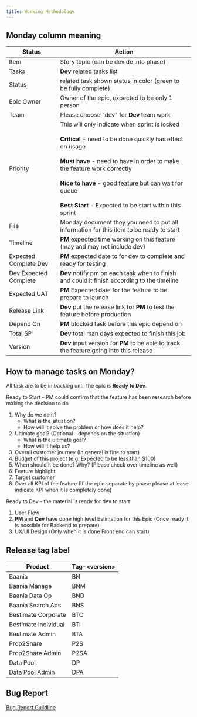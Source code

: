 ```yaml
---
title: Working Methodology
---
```


## Monday column meaning

| Status                | Action                                                                                                                                                                                                                                                                                                                                          |
|-----------------------|-------------------------------------------------------------------------------------------------------------------------------------------------------------------------------------------------------------------------------------------------------------------------------------------------------------------------------------------------|
| Item                  | Story topic (can be devide into phase)                                                                                                                                                                                                                                                                                                          |
| Tasks                 | **Dev** related tasks list                                                                                                                                                                                                                                                                                                                      |
| Status                | related task shown status in color (green to be fully complete)                                                                                                                                                                                                                                                                                 |
| Epic Owner            | Owner of the epic, expected to be only 1 person                                                                                                                                                                                                                                                                                                 |
| Team                  | Please choose "dev" for **Dev** team work                                                                                                                                                                                                                                                                                                       |
| Priority              | This will only indicate when sprint is locked <br/><br/> **Critical** - need to be done quickly has effect on usage  <br/><br/> **Must have** - need to have in order to make the feature work correctly  <br/><br/> **Nice to have** - good feature but can wait for queue <br/><br/> **Best Start** - Expected to be start within this sprint |
| File                  | Monday document they you need to put all information for this item to be ready to start                                                                                                                                                                                                                                                         |
| Timeline              | **PM** expected time working on this feature (may and may not include dev)                                                                                                                                                                                                                                                                      |
| Expected Complete Dev | **PM** expected date to for dev to complete and ready for testing                                                                                                                                                                                                                                                                               |
| Dev Expected Complete | **Dev** notify pm on each task when to finish and could it finish according to the timeline                                                                                                                                                                                                                                                     |
| Expected UAT          | **PM** Expected date for the feature to be prepare to launch                                                                                                                                                                                                                                                                                    |
| Release Link          | **Dev** put the release link for **PM** to test the feature before production                                                                                                                                                                                                                                                                   |
| Depend On             | **PM** blocked task before this epic depend on                                                                                                                                                                                                                                                                                                  |
| Total SP              | **Dev** total man days expected to finish this job                                                                                                                                                                                                                                                                                              |
| Version               | **Dev** input version for **PM** to be able to track the feature going into this release                                                                                                                                                                                                                                                        |


## How to manage tasks on Monday?

All task are to be in backlog until the epic is **Ready to Dev**.

Ready to Start - PM could confirm that the feature has been research before making the decision to do

1. Why do we do it?
    - What is the situation?
    - How will it solve the problem or how does it help?
2. Ultimate goal? (Optional - depends on the situation)
    - What is the ultimate goal?
    - How will it help us?
3. Overall customer journey (In general is fine to start)
4. Budget of this project (e.g. Expected to be less than $100)
5. When should it be done? Why? (Please check over timeline as well)
6. Feature highlight
7. Target customer
8. Over all KPI of the feature (If the epic separate by phase please at lease indicate KPI when it is completely done)

Ready to Dev - the material is ready for dev to start

1. User Flow
2. **PM** and **Dev** have done high level Estimation for this Epic (Once ready it is possible for Backend to prepare)
3. UX/UI Design (Only when it is done Front end can start)

## Release tag label


| Product              | Tag-\<version\> |
|----------------------|-----------------|
| Baania               | BN              |
| Baania Manage        | BNM             |
| Baania Data Op       | BND             |
| Baania Search Ads    | BNS             |
| Bestimate Corporate  | BTC             |
| Bestimate Individual | BTI             |
| Bestimate Admin      | BTA             |
| Prop2Share           | P2S             |
| Prop2Share Admin     | P2SA            |
| Data Pool            | DP              |
| Data Pool Admin      | DPA             |


## Bug Report

[Bug Report Guildline](https://onboarding.baania.com/docs/developers/bug-reports)

